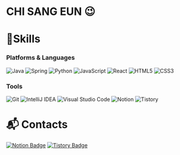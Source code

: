 # CHI SANG EUN 😉

# 💪Skills
### Platforms & Languages
![Java](https://img.shields.io/badge/Java-007396.svg?&style=for-the-badge&logo=Java&logoColor=white)
![Spring](https://img.shields.io/badge/Spring-6DB33F.svg?&style=for-the-badge&logo=Spring&logoColor=white)
![Python](https://img.shields.io/badge/Python-3776AB.svg?&style=for-the-badge&logo=Python&logoColor=white)
![JavaScript](https://img.shields.io/badge/JavaScript-F7DF1E.svg?&style=for-the-badge&logo=JavaScript&logoColor=white)
![React](https://img.shields.io/badge/React-61DAFB.svg?&style=for-the-badge&logo=React&logoColor=white)
![HTML5](https://img.shields.io/badge/HTML5-E34F26.svg?&style=for-the-badge&logo=HTML5&logoColor=white)
![CSS3](https://img.shields.io/badge/CSS3-1572B6.svg?&style=for-the-badge&logo=CSS3&logoColor=white)

### Tools
![Git](https://img.shields.io/badge/Git-F05032.svg?&style=for-the-badge&logo=Git&logoColor=white)
![IntelliJ IDEA](https://img.shields.io/badge/IntelliJ%20IDEA-000000.svg?&style=for-the-badge&logo=IntelliJ%20IDEA&logoColor=white)
![Visual Studio Code](https://img.shields.io/badge/Visual%20Studio%20Code-007ACC.svg?&style=for-the-badge&logo=Visual%20Studio%20Code&logoColor=white)
![Notion](https://img.shields.io/badge/Notion-29BEB0.svg?&style=for-the-badge&logo=Notion&logoColor=white)
![Tistory](https://img.shields.io/badge/Tistory-F36D5D.svg?&style=for-the-badge&logo=Tistory&logoColor=white)

 
# :mailbox_with_mail: Contacts
[![Notion Badge](http://img.shields.io/badge/Notion-black?style=flat-square&logo=Notion&link=https://www.notion.so/89612ff8f2b74bd39d862f93c62e95c1)](https://www.notion.so/89612ff8f2b74bd39d862f93c62e95c1)
[![Tistory Badge](http://img.shields.io/badge/Tistory-black?style=flat-square&logo=Tistory&link=https://topsilverr.tistory.com/)](https://topsilverr.tistory.com/) 
